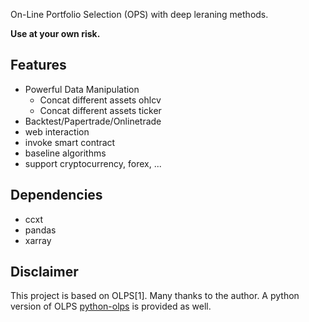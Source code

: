 On-Line Portfolio Selection (OPS) with deep leraning methods.

**Use at your own risk.**

## Features

* Powerful Data Manipulation
    * Concat different assets ohlcv
    * Concat different assets ticker
* Backtest/Papertrade/Onlinetrade
* web interaction
* invoke smart contract
* baseline algorithms
* support cryptocurrency, forex, ...

## Dependencies

* ccxt
* pandas
* xarray

## Disclaimer

This project is based on OLPS[1]. Many thanks to the author. A python version of OLPS [python-olps](https://github/Dexhunter/python-olps.git) is provided as well.
